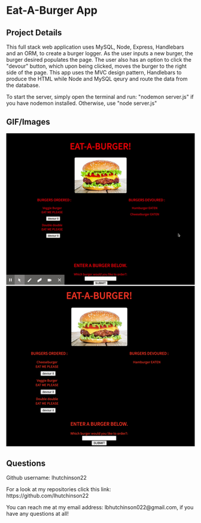 <h1>Eat-A-Burger App</h1>

<h2>Project Details</h2>

<p>This full stack web application uses MySQL, Node, Express, Handlebars and an ORM, to create a burger logger. As the user inputs a new burger, the burger desired populates the page. The user also has an option to click the "devour" button, which upon being clicked, moves the burger to the right side of the page. This app uses the MVC design pattern, Handlebars to produce the HTML while Node and MySQL qeury and route the data from the database.</p>

<p>To start the server, simply open the terminal and run: "nodemon server.js" if you have nodemon installed. Otherwise, use "node server.js"</p>

<h2>GIF/Images</h2>

<img src="public/assets/img/burgerGif.gif">

<img src="public/assets/img/starter.png">

<h2>Questions</h2>

<p>Github username: lhutchinson22</p>

<p>For a look at my repositories click this link: https://github.com/lhutchinson22</p>

<p>You can reach me at my email address: lbhutchinson022@gmail.com, if you have any questions at all!</p>
